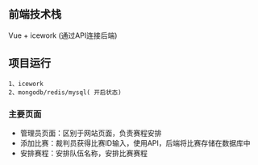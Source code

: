## 前端技术栈

Vue + icework (通过API连接后端)

## 项目运行

```
1、icework
2、mongodb/redis/mysql( 开启状态)

```
### 主要页面

- 管理员页面：区别于网站页面，负责赛程安排
- 添加比赛：裁判员获得比赛ID输入，使用API，后端将比赛存储在数据库中
- 安排赛程：安排队伍名称，安排比赛赛程

